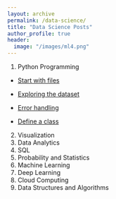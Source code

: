 ```yaml
---
layout: archive
permalink: /data-science/
title: "Data Science Posts"
author_profile: true
header:
  image: "/images/ml4.png"
---
```

1. Python Programming
* [Start with files](/python01/)
+ [Exploring the dataset](/python02/)
- [Error handling](/python03/)
* [Define a class](/python04/)
2. Visualization
3. Data Analytics
4. SQL
5. Probability and Statistics
6. Machine Learning
7. Deep Learning
8. Cloud Computing
9. Data Structures and Algorithms
